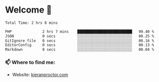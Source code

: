 # Welcome 🦘

<!--START_SECTION:waka-->

```txt
Total Time: 2 hrs 8 mins

PHP              2 hrs 7 mins    █████████████████████████   99.40 %
JSON             0 secs          ░░░░░░░░░░░░░░░░░░░░░░░░░   00.25 %
GitIgnore file   0 secs          ░░░░░░░░░░░░░░░░░░░░░░░░░   00.16 %
EditorConfig     0 secs          ░░░░░░░░░░░░░░░░░░░░░░░░░   00.13 %
Markdown         0 secs          ░░░░░░░░░░░░░░░░░░░░░░░░░   00.04 %
```

<!--END_SECTION:waka-->

### 📫 Where to find me:

-   Website: [kieranproctor.com](https://kieranproctor.com/)
